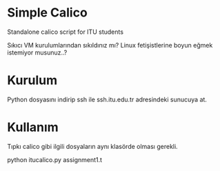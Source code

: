 # Simple Calico
Standalone calico script for ITU students

Sıkıcı VM kurulumlarından sıkıldınız mı?
Linux fetişistlerine boyun eğmek istemiyor musunuz..?

# Kurulum

Python dosyasını indirip ssh ile ssh.itu.edu.tr adresindeki sunucuya at.

# Kullanım

Tıpkı calico gibi ilgili dosyaların aynı klasörde olması gerekli.

python itucalico.py assignment1.t
